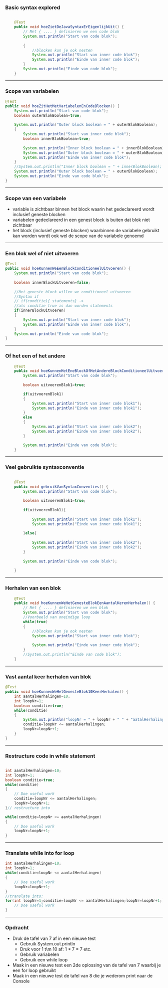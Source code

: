 ### Basic syntax explored

```java

	@Test
	public void hoeZietDeJavaSyntaxErEigenlijkUit() {
		// Met { .... } definieren we een code blok
		System.out.println("Start van code blok");
			
		{
			//blocken kun je ook nesten
			System.out.println("Start van inner code blok");
			System.out.println("Einde van inner code blok");
		}
		System.out.println("Einde van code blok");
	}
```


---


### Scope van variabelen

```java
@Test
public void hoeZitHetMetVariabelenEnCodeBlocken() {
	System.out.println("Start van code blok");
	boolean outerBlokBoolean=true;
	
	System.out.println("Outer block boolean = " + outerBlokBoolean);	
	{
		System.out.println("Start van inner code blok");
		boolean innerBlokBoolean=true;
		
		System.out.println("Inner block boolean = " + innerBlokBoolean);
		System.out.println("Outer block boolean = " + outerBlokBoolean);
		System.out.println("Einde van inner code blok");
	}
	//System.out.println("Inner block boolean = " + innerBlokBoolean);
	System.out.println("Outer block boolean = " + outerBlokBoolean);	
	System.out.println("Einde van code blok");
}
```


---

### Scope van een variabele

		
* variable is zichtbaar binnen het block waarin het gedeclareerd wordt inclusief geneste blocken
* variabelen gedeclareerd in een genest block is buiten dat blok niet zichtbaar
* het block (inclusief geneste blocken) waarbinnen de variabele gebruikt kan worden wordt ook wel de scope van de variabele genoemd



---


### Een blok wel of niet uitvoeren

```java	
@Test
public void hoeKunnenWeEenBlockConditioneelUitvoeren() {
	System.out.println("Start van code blok");
	
	boolean innerBlockUitvoeren=false;
	
	//Het geneste block willen we conditioneel uitvoeren
	//Syntax if
	// if(conditie){ statements} -> 
	//als conditie true is dan worden statements
	if(innerBlockUitvoeren) 
	{
		System.out.println("Start van inner code blok");
		System.out.println("Einde van inner code blok");
	}
	System.out.println("Einde van code blok");
}
```


---


### Of het een of het andere

```java
	@Test
	public void hoeKunnenHetEneBlockOfHetAndereBlockConditioneelUitvoeren() {
		System.out.println("Start van code blok");
		
		boolean uitvoerenBlok1=true;

		if(uitvoerenBlok1)
		{
			System.out.println("Start van inner code blok1");
			System.out.println("Einde van inner code blok1");
		}
		else
		{
			System.out.println("Start van inner code blok2");
			System.out.println("Einde van inner code blok2");
		}

		System.out.println("Einde van code blok");	
	}
```


---


### Veel gebruikte syntaxconventie


```java

	@Test
	public void gebruikVanSyntaxConventies() {
		System.out.println("Start van code blok");
		
		boolean uitvoerenBlok1=true;
		
		if(uitvoerenBlok1){
			
			System.out.println("Start van inner code blok1");
			System.out.println("Einde van inner code blok1");
			
		}else{
			
			System.out.println("Start van inner code blok2");
			System.out.println("Einde van inner code blok2");
		}
	
		System.out.println("Einde van code blok");
		
	}
```


---


### Herhalen van een blok

```java
	@Test
	public void hoeKunnenWeHetGenesteBlokEenAantalKerenHerhalen() {
		// Met { .... } definieren we een blok
		System.out.println("Start van code blok");
		//Voorbeeld van oneindige loop	
		while(true)
		{
			//blocken kun je ook nesten
			System.out.println("Start van inner code blok");
			
			System.out.println("Einde van inner code blok");
		}
		//System.out.println("Einde van code blok");
	}
```


---


### Vast aantal keer herhalen van blok

```java
@Test
public void hoeKunnenWeHetGenesteBlok10KeerHerhalen() {
	int aantalHerhalingen=10;
	int loopNr=1;
	boolean conditie=true;
	while(conditie)
	{	
		System.out.println("loopNr = " + loopNr + " " + "aatalHerhalingen = " + aantalHerhalingen);
		conditie=loopNr <= aantalHerhalingen;
		loopNr=loopNr+1;
	}
}
```


---


### Restructure code in while statement

```java

int aantalHerhalingen=10;
int loopNr=1;
boolean conditie=true;
while(conditie)
{
	// Doe useful work
	conditie=loopNr <= aantalHerhalingen;
	loopNr=loopNr+1;
}// restructure into 

while(conditie=loopNr <= aantalHerhalingen)
{
	// Doe useful work
	loopNr=loopNr+1;
}
```


---


### Translate while into for loop

```java
int aantalHerhalingen=10;
int loopNr=1;
while(conditie=loopNr <= aantalHerhalingen)
{
	// Doe useful work
	loopNr=loopNr+1;
}
//translate into:
for(int loopNr=1;conditie=loopNr <= aantalHerhalingen;loopNr=loopNr+1;){
	// Doe useful work
}
```

---

### Opdracht

* Druk de tafel van 7 af in een nieuwe test
	* Gebruik System.out.println
	* Druk voor 1 t\m 10 af: 1 * 7 = 7 etc.
	* Gebruik variabelen 
	* Gebruik een while loop
* Maak in een nieuwe test een 2de oplossing van de tafel van 7 waarbij je een for loop gebruikt
* Maak in een nieuwe test de tafel van 8 die je wederom print naar de Console
